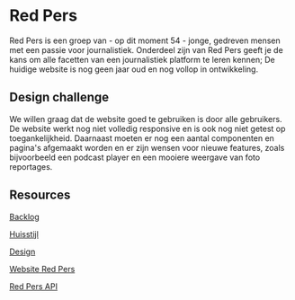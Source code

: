 # Red Pers

Red Pers is een groep van - op dit moment 54 - jonge, gedreven mensen met een passie voor journalistiek.  Onderdeel zijn van Red Pers geeft je de kans om alle facetten van een journalistiek platform te leren kennen; De huidige website is nog geen jaar oud en nog vollop in ontwikkeling.

## Design challenge
We willen graag dat de website goed te gebruiken is door alle gebruikers. De website werkt nog niet volledig responsive en is ook nog niet getest op toegankelijkheid. Daarnaast moeten er nog een aantal componenten en pagina's afgemaakt worden en er zijn wensen voor nieuwe features, zoals bijvoorbeeld een podcast player en een mooiere weergave van foto reportages. 
## Resources

[Backlog]()

[Huisstijl]()  

[Design]()  

[Website Red Pers]()

[Red Pers API](https://redpers.nl/wp-json/wp/v2/posts)
